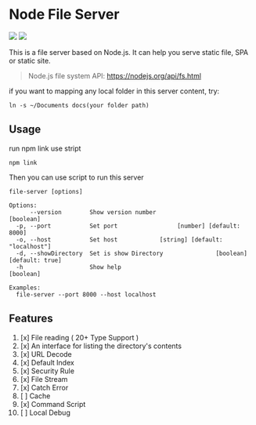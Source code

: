 # Node File Server

![](https://img.shields.io/badge/language-JavaScript-blue.svg) ![](https://img.shields.io/badge/version-v1.0.0-green)

This is a file server based on Node.js. It can help you serve static file, SPA or static site.

> Node.js file system API: https://nodejs.org/api/fs.html

if you want to mapping any local folder in this server content, try:
```
ln -s ~/Documents docs(your folder path)  
```
## Usage
run npm link use stript
```
npm link
```
Then you can use script to run this server
```
file-server [options]

Options:
      --version        Show version number                             [boolean]
  -p, --port           Set port                 [number] [default: 8000]
  -o, --host           Set host            [string] [default: "localhost"]
  -d, --showDirectory  Set is show Directory               [boolean] [default: true]
  -h                   Show help                                       [boolean]

Examples:
  file-server --port 8000 --host localhost
```

## Features
1. [x] File reading ( 20+ Type Support )
1. [x] An interface for listing the directory's contents
1. [x] URL Decode
1. [x] Default Index
1. [x] Security Rule
1. [x] File Stream
1. [x] Catch Error
1. [ ] Cache
1. [x] Command Script
1. [ ] Local Debug
